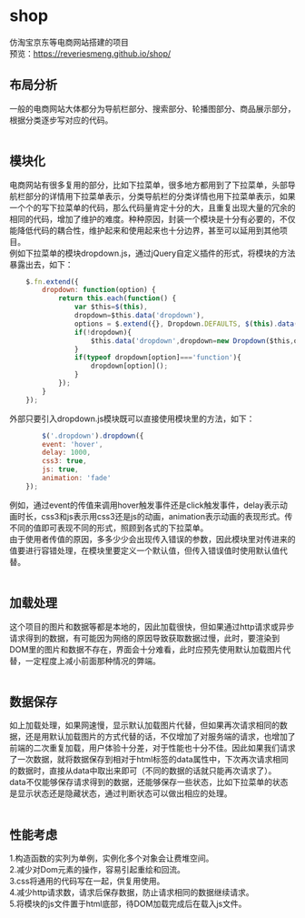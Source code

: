 # shop
仿淘宝京东等电商网站搭建的项目</br>
预览：https://reveriesmeng.github.io/shop/
</br>
## 布局分析
一般的电商网站大体都分为导航栏部分、搜索部分、轮播图部分、商品展示部分，根据分类逐步写对应的代码。</br>
</br>
## 模块化
电商网站有很多复用的部分，比如下拉菜单，很多地方都用到了下拉菜单，头部导航栏部分的详情用下拉菜单表示，分类导航栏的分类详情也用下拉菜单表示，如果一个个的写下拉菜单的代码，那么代码量肯定十分的大，且重复出现大量的冗余的相同的代码，增加了维护的难度。种种原因，封装一个模块是十分有必要的，不仅能降低代码的耦合性，维护起来和使用起来也十分边界，甚至可以延用到其他项目。</br>
例如下拉菜单的模块dropdown.js，通过jQuery自定义插件的形式，将模块的方法暴露出去，如下：
``` js
    $.fn.extend({
        dropdown: function(option) {
            return this.each(function() {   
                var $this=$(this),
                dropdown=$this.data('dropdown'),
                options = $.extend({}, Dropdown.DEFAULTS, $(this).data(), typeof option==='object'&&option);
                if(!dropdown){
                    $this.data('dropdown',dropdown=new Dropdown($this,options));
                }  
                if(typeof dropdown[option]==='function'){
                    dropdown[option]();
                }
            });
        }
    });
 ```

外部只要引入dropdown.js模块既可以直接使用模块里的方法，如下：
``` js
        $('.dropdown').dropdown({
        event: 'hover',
        delay: 1000,
        css3: true,
        js: true,
        animation: 'fade'
    });
```
例如，通过event的传值来调用hover触发事件还是click触发事件，delay表示动画时长，css3和js表示用css3还是js的动画，animation表示动画的表现形式。传不同的值即可表现不同的形式，照顾到各式的下拉菜单。</br>
由于使用者传值的原因，多多少少会出现传入错误的参数，因此模块里对传进来的值要进行容错处理，在模块里要定义一个默认值，但传入错误值时使用默认值代替。</br>
</br>
## 加载处理
这个项目的图片和数据等都是本地的，因此加载很快，但如果通过http请求或异步请求得到的数据，有可能因为网络的原因导致获取数据过慢，此时，要渲染到DOM里的图片和数据不存在，界面会十分难看，此时应预先使用默认加载图片代替，一定程度上减小前面那种情况的弊端。</br>
</br>
## 数据保存
如上加载处理，如果网速慢，显示默认加载图片代替，但如果再次请求相同的数据，还是用默认加载图片的方式代替的话，不仅增加了对服务端的请求，也增加了前端的二次重复加载，用户体验十分差，对于性能也十分不佳。因此如果我们请求了一次数据，就将数据保存到相对于html标签的data属性中，下次再次请求相同的数据时，直接从data中取出来即可（不同的数据的话就只能再次请求了）。</br>
data不仅能够保存请求得到的数据，还能够保存一些状态，比如下拉菜单的状态是显示状态还是隐藏状态，通过判断状态可以做出相应的处理。</br>
</br>
## 性能考虑
1.构造函数的实列为单例，实例化多个对象会让费堆空间。</br>
2.减少对Dom元素的操作，容易引起重绘和回流。</br>
3.css将通用的代码写在一起，供复用使用。</br>
4.减少http请求数，请求后保存数据，防止请求相同的数据继续请求。</br>
5.将模块的js文件置于html底部，待DOM加载完成后在载入js文件。</br>






    
